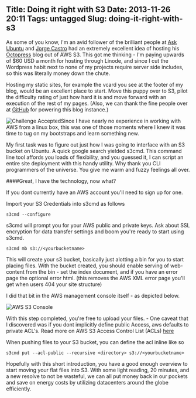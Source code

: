 Title: Doing it right with S3
Date: 2013-11-26 20:11
Tags: untagged
Slug: doing-it-right-with-s3
---

As some of you know, I'm an avid follower of the brilliant people at [Ask Ubuntu](http://www.askubuntu.com) and [Jorge Castro](http://www.jorgecastro.org) had an extremely excellent idea of hosting his [Octopress](http://www.octopress.org) blog out of AWS S3. This got me thinking - I'm paying upwards of $60 USD a month for hosting through Linode, and since I cut the Wordpress habit next to none of my projects require server side includes, so this was literally money down the chute.

Hosting my static sites, for example the vcard you see at the footer of my blog, would be an excellent place to start. Move this puppy over to S3, pilot the difficulty rating of just how hard it is and move forward with an execution of the rest of my pages. (Also, we can thank the fine people over at [GitHub](http://www.github.com) for powering this blog instance.)

<!-- more -->
<img src="http://profile.ak.fbcdn.net/hprofile-ak-snc4/41793_290917647635382_811386155_q.jpg" alt="Challenge Accepted" style="float: left;">

Since I have nearly no experience in working with AWS from a linux box, this was one of those moments where I knew it was time to tug on my bootstraps and learn something new.

My first task was to figure out just how I was going to interface with an S3 bucket on Ubuntu. A quick google search yielded s3cmd. This command line tool affords you loads of flexibility, and you guessed it, I can script an entire site deployment with this handy utility. Why thank you CLI programmers of the universe. You give me warm and fuzzy feelings all over. 




####Great, I have the technology, now what?

If you dont currently have an AWS account you'll need to sign up for one.

Import your S3 Credentials into s3cmd as follows

    s3cmd --configure

s3cmd will prompt you for your AWS public and private keys. Ask about SSL encryption for data transfer settings and boom you're ready to start using s3cmd. 

    s3cmd mb s3://<yourbucketname>

This will create your s3 bucket, basically just alotting a bin for you to start placing files. With the bucket created, you should enable serving of web-content from the bin - set the index document, and if you have an error page the optional error html. (this removes the AWS XML error page you'll get when users 404 your site structure) 

I did that bit in the AWS management console itself - as depicted below.

![AWS S3 Console](/img/aws-s3-console.png)

With this step completed, you're free to upload your files. - One caveat that I discovered was if you dont implicitly define public Access, aws defaults to private ACL's. Read more on AWS S3 Access Control List (ACLs) [here](http://aws.amazon.com/articles/5050)

When pushing files to your S3 bucket, you can define the acl inline like so

    s3cmd put --acl-public --recursive <directory> s3://<yourbucketname>

Hopefully with this short introduction, you have a good enough overview to start moving your flat files into S3. With some light reading, 20 minutes, and a new resolve to not be wasteful, we can all put money back in our pockets and save on energy costs by utilizing datacenters around the globe efficiently.